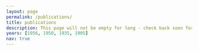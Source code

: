 ```yaml
---
layout: page
permalink: /publications/
title: publications
description: This page will not be empty for long - check back soon for future publications.  Publications by categories in reversed chronological order and generated by jekyll-scholar.
years: [1956, 1950, 1935, 1905]
nav: true
---
```


<div class="publications">

</div>
